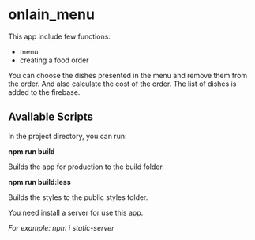 # onlain_menu
This app include few functions:
* menu
* creating a food order

You can choose the dishes presented in the menu and remove them from the order. And also calculate the cost of the order. The list of dishes is added to the firebase.

## Available Scripts
In the project directory, you can run:

**npm run build**

Builds the app for production to the build folder.

**npm run build:less**

Builds the styles  to the public styles folder.

You need install a server for use this app.

*For example: npm i static-server*
